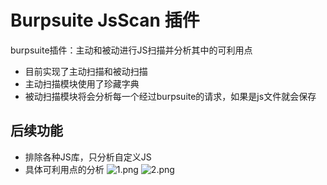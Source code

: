 # Burpsuite JsScan 插件
burpsuite插件：主动和被动进行JS扫描并分析其中的可利用点
+ 目前实现了主动扫描和被动扫描
+ 主动扫描模块使用了珍藏字典
+ 被动扫描模块将会分析每一个经过burpsuite的请求，如果是js文件就会保存
## 后续功能
+ 排除各种JS库，只分析自定义JS
+ 具体可利用点的分析
![1.png](https://ftp.bmp.ovh/imgs/2020/11/ef3b32186cf9cd1a.png)
![2.png](https://ftp.bmp.ovh/imgs/2020/11/a639d8257ad00798.png)
